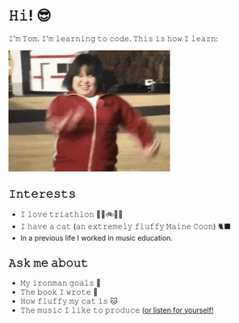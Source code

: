# 𝙷𝚒! 😎
𝙸'𝚖 𝚃𝚘𝚖. 𝙸'𝚖 𝚕𝚎𝚊𝚛𝚗𝚒𝚗𝚐 𝚝𝚘 𝚌𝚘𝚍𝚎. 𝚃𝚑𝚒𝚜 𝚒𝚜 𝚑𝚘𝚠 𝙸 𝚕𝚎𝚊𝚛𝚗:

![finsih line](https://github.com/CheckersRT/CheckersRT/blob/main/giphy.gif)

## 𝙸𝚗𝚝𝚎𝚛𝚎𝚜𝚝𝚜
- 𝙸 𝚕𝚘𝚟𝚎 𝚝𝚛𝚒𝚊𝚝𝚑𝚕𝚘𝚗 🏊‍♂️🚲🏃‍♂️
- 𝙸 𝚑𝚊𝚟𝚎 𝚊 𝚌𝚊𝚝 (𝚊𝚗 𝚎𝚡𝚝𝚛𝚎𝚖𝚎𝚕𝚢 𝚏𝚕𝚞𝚏𝚏𝚢 𝙼𝚊𝚒𝚗𝚎 𝙲𝚘𝚘𝚗) 🐈‍⬛
- In a previous life I worked in music education.

## 𝙰𝚜𝚔 𝚖𝚎 𝚊𝚋𝚘𝚞𝚝
- 𝙼𝚢 𝚒𝚛𝚘𝚗𝚖𝚊𝚗 𝚐𝚘𝚊𝚕𝚜 🏁
- 𝚃𝚑𝚎 𝚋𝚘𝚘𝚔 𝙸 𝚠𝚛𝚘𝚝𝚎 📗
- 𝙷𝚘𝚠 𝚏𝚕𝚞𝚏𝚏𝚢 𝚖𝚢 𝚌𝚊𝚝 𝚒𝚜 🐱
- 𝚃𝚑𝚎 𝚖𝚞𝚜𝚒𝚌 𝙸 𝚕𝚒𝚔𝚎 𝚝𝚘 𝚙𝚛𝚘𝚍𝚞𝚌𝚎 ([or listen for yourself!](https://soundcloud.com/chckrs)
